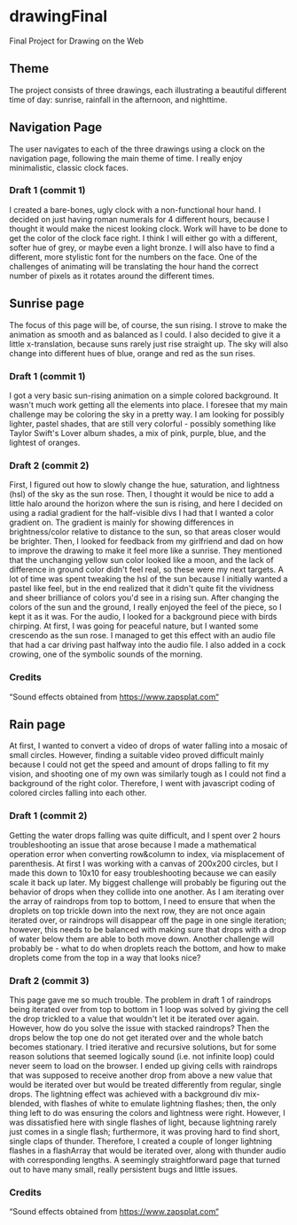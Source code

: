 # drawingFinal
 Final Project for Drawing on the Web

## Theme
The project consists of three drawings, each illustrating a beautiful different time of day: sunrise, rainfall in the afternoon, and nighttime.

## Navigation Page
The user navigates to each of the three drawings using a clock on the navigation page, following the main theme of time. I really enjoy minimalistic, classic clock faces.
### Draft 1 (commit 1)
I created a bare-bones, ugly clock with a non-functional hour hand. I decided on just having roman numerals for 4 different hours, because I thought it would make the nicest looking clock.
Work will have to be done to get the color of the clock face right. I think I will either go with a different, softer hue of grey, or maybe even a light bronze.
I will also have to find a different, more stylistic font for the numbers on the face.
One of the challenges of animating will be translating the hour hand the correct number of pixels as it rotates around the different times.

## Sunrise page
The focus of this page will be, of course, the sun rising. I strove to make the animation as smooth and as balanced as I could. I also decided to give it a little x-translation, because suns rarely just rise straight up.
The sky will also change into different hues of blue, orange and red as the sun rises.
### Draft 1 (commit 1)
I got a very basic sun-rising animation on a simple colored background. It wasn't much work getting all the elements into place.
I foresee that my main challenge may be coloring the sky in a pretty way. I am looking for possibly lighter, pastel shades, that are still very colorful - possibly something like Taylor Swift's Lover album shades, a mix of pink, purple, blue, and the lightest of oranges.
### Draft 2 (commit 2)
First, I figured out how to slowly change the hue, saturation, and lightness (hsl) of the sky as the sun rose. Then, I thought it would be nice to add a little halo around the horizon where the sun is rising, and here I decided on using a radial gradient for the half-visible divs I had that I wanted a color gradient on. The gradient is mainly for showing differences in brightness/color relative to distance to the sun, so that areas closer would be brighter.
Then, I looked for feedback from my girlfriend and dad on how to improve the drawing to make it feel more like a sunrise. They mentioned that the unchanging yellow sun color looked like a moon, and the lack of difference in ground color didn't feel real, so these were my next targets.
A lot of time was spent tweaking the hsl of the sun because I initially wanted a pastel like feel, but in the end realized that it didn't quite fit the vividness and sheer brilliance of colors you'd see in a rising sun.
After changing the colors of the sun and the ground, I really enjoyed the feel of the piece, so I kept it as it was.
For the audio, I looked for a background piece with birds chirping. At first, I was going for peaceful nature, but I wanted some crescendo as the sun rose. I managed to get this effect with an audio file that had a car driving past halfway into the audio file. I also added in a cock crowing, one of the symbolic sounds of the morning.
### Credits
“Sound effects obtained from https://www.zapsplat.com“

## Rain page
At first, I wanted to convert a video of drops of water falling into a mosaic of small circles. However, finding a suitable video proved difficult mainly because I could not get the speed and amount of drops falling to fit my vision, and shooting one of my own was similarly tough as I could not find a background of the right color. Therefore, I went with javascript coding of colored circles falling into each other.
### Draft 1 (commit 2)
Getting the water drops falling was quite difficult, and I spent over 2 hours troubleshooting an issue that arose because I made a mathematical operation error when converting row&column to index, via misplacement of parenthesis. At first I was working with a canvas of 200x200 circles, but I made this down to 10x10 for easy troubleshooting because we can easily scale it back up later.
My biggest challenge will probably be figuring out the behavior of drops when they collide into one another. As I am iterating over the array of raindrops from top to bottom, I need to ensure that when the droplets on top trickle down into the next row, they are not once again iterated over, or raindrops will disappear off the page in one single iteration; however, this needs to be balanced with making sure that drops with a drop of water below them are able to both move down.
Another challenge will probably be - what to do when droplets reach the bottom, and how to make droplets come from the top in a way that looks nice?
### Draft 2 (commit 3)
This page gave me so much trouble.
The problem in draft 1 of raindrops being iterated over from top to bottom in 1 loop was solved by giving the cell the drop trickled to a value that wouldn't let it be iterated over again. However, how do you solve the issue with stacked raindrops? Then the drops below the top one do not get iterated over and the whole batch becomes stationary.
I tried iterative and recursive solutions, but for some reason solutions that seemed logically sound (i.e. not infinite loop) could never seem to load on the browser. I ended up giving cells with raindrops that was supposed to receive another drop from above a new value that would be iterated over but would be treated differently from regular, single drops.
The lightning effect was achieved with a background div mix-blended, with flashes of white to emulate lightning flashes; then, the only thing left to do was ensuring the colors and lightness were right.
However, I was dissatisfied here with single flashes of light, because lightning rarely just comes in a single flash; furthermore, it was proving hard to find short, single claps of thunder. Therefore, I created a couple of longer lightning flashes in a flashArray that would be iterated over, along with thunder audio with corresponding lengths.
A seemingly straightforward page that turned out to have many small, really persistent bugs and little issues.
### Credits
“Sound effects obtained from https://www.zapsplat.com“

